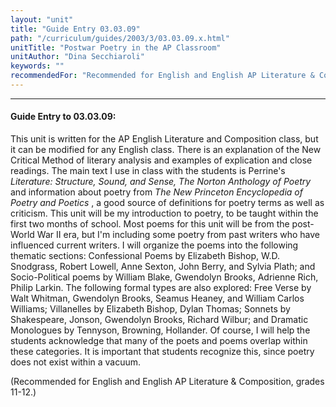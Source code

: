 ```yaml
---
layout: "unit"
title: "Guide Entry 03.03.09"
path: "/curriculum/guides/2003/3/03.03.09.x.html"
unitTitle: "Postwar Poetry in the AP Classroom"
unitAuthor: "Dina Secchiaroli"
keywords: ""
recommendedFor: "Recommended for English and English AP Literature & Composition, grades 11-12."
---
```

<body>
<hr/>
<h4>
Guide Entry to 03.03.09:
</h4>
<p>
This unit is written for the AP English Literature and Composition class, but it can be modified for any English class.  There is an explanation of the New Critical Method of literary analysis and examples of explication and close readings.  The main text I use in class with the students is Perrine's
<i>
Literature:
</i>
<i>
Structure, Sound, and Sense, The Norton Anthology of Poetry
</i>
and information about poetry from
<i>
The New Princeton Encyclopedia of Poetry and Poetics
</i>
, a good source of definitions for poetry terms as well as criticism.  This unit will be my introduction to poetry, to be taught within the first two months of school.  Most poems for this unit will be from the post-World War II era, but I'm including some poetry from past writers who have influenced current writers.  I will organize the poems into the following thematic sections: Confessional Poems by Elizabeth Bishop, W.D. Snodgrass, Robert Lowell, Anne Sexton, John Berry, and Sylvia Plath; and Socio-Political poems by William Blake, Gwendolyn Brooks, Adrienne Rich, Philip Larkin.  The following formal types are also explored: Free Verse by Walt Whitman, Gwendolyn Brooks, Seamus Heaney, and William Carlos Williams; Villanelles by Elizabeth Bishop, Dylan Thomas;  Sonnets by Shakespeare, Jonson, Gwendolyn Brooks, Richard Wilbur; and Dramatic Monologues by Tennyson, Browning, Hollander.  Of course, I will help the students acknowledge that many of the poets and poems overlap within these categories.  It is important that students recognize this, since poetry does not exist within a vacuum.
</p>
<p>
(Recommended for English and English AP Literature &amp; Composition, grades 11-12.)
</p>
</body>